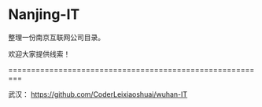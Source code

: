 # Nanjing-IT

整理一份南京互联网公司目录。


欢迎大家提供线索！


=========================================================

武汉：
https://github.com/CoderLeixiaoshuai/wuhan-IT
